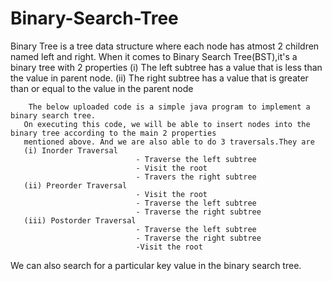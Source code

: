# Binary-Search-Tree

Binary Tree is a tree data structure where each node has atmost 2 children named left and right.
When it comes to Binary Search Tree(BST),it's a binary tree with 2 properties
  (i) The left subtree has a value that is less than the value in parent node.
  (ii) The right subtree has a value that is greater than or equal to the value in the parent node
  
        The below uploaded code is a simple java program to implement a binary search tree.
       On executing this code, we will be able to insert nodes into the binary tree according to the main 2 properties 
       mentioned above. And we are also able to do 3 traversals.They are
       (i) Inorder Traversal
								- Traverse the left subtree
								- Visit the root
								- Travers the right subtree
       (ii) Preorder Traversal
			 					- Visit the root
								- Traverse the left subtree
								- Traverse the right subtree
       (iii) Postorder Traversal
			 					- Traverse the left subtree
								- Traverse the right subtree
								-Visit the root
			
			
We can also search for a particular key value in the binary search tree.
       
 
